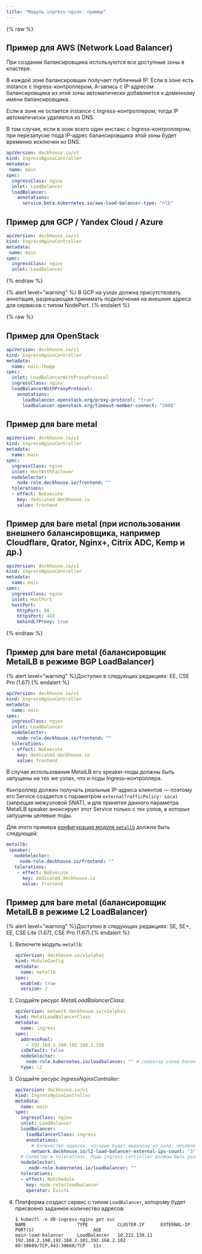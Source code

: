 ```yaml
---
title: "Модуль ingress-nginx: пример"
---
```


{% raw %}

## Пример для AWS (Network Load Balancer)

При создании балансировщика используются все доступные зоны в кластере.

В каждой зоне балансировщик получает публичный IP. Если в зоне есть instance с Ingress-контроллером, A-запись с IP-адресом балансировщика из этой зоны автоматически добавляется к доменному имени балансировщика.

Если в зоне не остается instance с Ingress-контроллером, тогда IP автоматически удаляется из DNS.

В том случае, если в зоне всего один инстанс с Ingress-контроллером, при перезапуске пода IP-адрес балансировщика этой зоны будет временно исключен из DNS.

```yaml
apiVersion: deckhouse.io/v1
kind: IngressNginxController
metadata:
 name: main
spec:
  ingressClass: nginx
  inlet: LoadBalancer
  loadBalancer:
    annotations:
      service.beta.kubernetes.io/aws-load-balancer-type: "nlb"
```

## Пример для GCP / Yandex Cloud / Azure

```yaml
apiVersion: deckhouse.io/v1
kind: IngressNginxController
metadata:
 name: main
spec:
  ingressClass: nginx
  inlet: LoadBalancer
```

{% endraw %}

{% alert level="warning" %}
В GCP на узлах должна присутствовать аннотация, разрешающая принимать подключения на внешние адреса для сервисов с типом NodePort.
{% endalert %}

{% raw %}

## Пример для OpenStack

```yaml
apiVersion: deckhouse.io/v1
kind: IngressNginxController
metadata:
  name: main-lbwpp
spec:
  inlet: LoadBalancerWithProxyProtocol
  ingressClass: nginx
  loadBalancerWithProxyProtocol:
    annotations:
      loadbalancer.openstack.org/proxy-protocol: "true"
      loadbalancer.openstack.org/timeout-member-connect: "2000"
```

## Пример для bare metal

```yaml
apiVersion: deckhouse.io/v1
kind: IngressNginxController
metadata:
  name: main
spec:
  ingressClass: nginx
  inlet: HostWithFailover
  nodeSelector:
    node-role.deckhouse.io/frontend: ""
  tolerations:
  - effect: NoExecute
    key: dedicated.deckhouse.io
    value: frontend
```

## Пример для bare metal (при использовании внешнего балансировщика, например Cloudflare, Qrator, Nginx+, Citrix ADC, Kemp и др.)

```yaml
apiVersion: deckhouse.io/v1
kind: IngressNginxController
metadata:
  name: main
spec:
  ingressClass: nginx
  inlet: HostPort
  hostPort:
    httpPort: 80
    httpsPort: 443
    behindL7Proxy: true
```

{% endraw %}

## Пример для bare metal (балансировщик MetalLB в режиме BGP LoadBalancer)

{% alert level="warning" %}Доступно в следующих редакциях: EE, CSE Pro (1.67).{% endalert %}

```yaml
apiVersion: deckhouse.io/v1
kind: IngressNginxController
metadata:
  name: main
spec:
  ingressClass: nginx
  inlet: LoadBalancer
  nodeSelector:
    node-role.deckhouse.io/frontend: ""
  tolerations:
  - effect: NoExecute
    key: dedicated.deckhouse.io
    value: frontend
```

В случае использования MetalLB его speaker-поды должны быть запущены на тех же узлах, что и поды Ingress–контроллера.

Контроллер должен получать реальные IP-адреса клиентов — поэтому его Service создается с параметром `externalTrafficPolicy: Local` (запрещая межузловой SNAT), и для принятия данного параметра MetalLB speaker анонсирует этот Service только с тех узлов, в которых запущены целевые поды.

Для этого примера [конфигурация модуля `metallb`](../metallb/configuration.html) должна быть следующей:

```yaml
metallb:
 speaker:
   nodeSelector:
     node-role.deckhouse.io/frontend: ""
   tolerations:
    - effect: NoExecute
      key: dedicated.deckhouse.io
      value: frontend
```

## Пример для bare metal (балансировщик MetalLB в режиме L2 LoadBalancer)

{% alert level="warning" %}Доступно в следующих редакциях: SE, SE+, EE, CSE Lite (1.67), CSE Pro (1.67).{% endalert %}

1. Включите модуль `metallb`:

   ```yaml
   apiVersion: deckhouse.io/v1alpha1
   kind: ModuleConfig
   metadata:
     name: metallb
   spec:
     enabled: true
     version: 2
   ```

1. Создайте ресурс _MetalLoadBalancerClass_:

   ```yaml
   apiVersion: network.deckhouse.io/v1alpha1
   kind: MetalLoadBalancerClass
   metadata:
     name: ingress
   spec:
     addressPool:
       - 192.168.2.100-192.168.2.150
     isDefault: false
     nodeSelector:
       node-role.kubernetes.io/loadbalancer: "" # селектор узлов-балансировщиков
     type: L2
   ```

1. Создайте ресурс _IngressNginxController_:

   ```yaml
   apiVersion: deckhouse.io/v1
   kind: IngressNginxController
   metadata:
     name: main
   spec:
     ingressClass: nginx
     inlet: LoadBalancer
     loadBalancer:
       loadBalancerClass: ingress
       annotations:
         # Количество адресов, которые будут выделены из пула, объявленного в MetalLoadBalancerClass.
         network.deckhouse.io/l2-load-balancer-external-ips-count: "3"
     # Селектор и tolerations. Поды ingress-controller должны быть размещены на тех же нодах, что и поды MetalLB speaker.
     nodeSelector:
        node-role.kubernetes.io/loadbalancer: ""
     tolerations:
     - effect: NoSchedule
       key: node-role/loadbalancer
       operator: Exists
   ```

1. Платформа создаст сервис с типом `LoadBalancer`, которому будет присвоено заданное количество адресов:

   ```shell
   $ kubectl -n d8-ingress-nginx get svc
   NAME                   TYPE           CLUSTER-IP      EXTERNAL-IP                                 PORT(S)                      AGE
   main-load-balancer     LoadBalancer   10.222.130.11   192.168.2.100,192.168.2.101,192.168.2.102   80:30689/TCP,443:30668/TCP   11s
   ```
